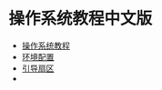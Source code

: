 # 操作系统教程中文版

* [操作系统教程](README.md)
* [环境配置](00-environment/README.md)
* [引导扇区](01-bootsector-barebones/README.md)
* 

